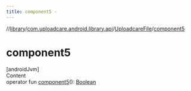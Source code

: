 ```yaml
---
title: component5 -
---
```

//[library](../../index.md)/[com.uploadcare.android.library.api](../index.md)/[UploadcareFile](index.md)/[component5](component5.md)



# component5  
[androidJvm]  
Content  
operator fun [component5](component5.md)(): [Boolean](https://kotlinlang.org/api/latest/jvm/stdlib/kotlin/-boolean/index.html)  



